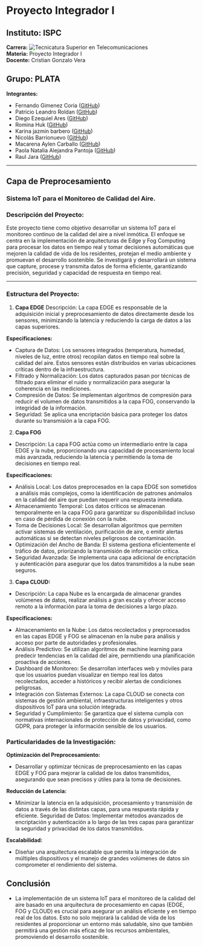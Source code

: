 # Proyecto Integrador I 

## Instituto: ISPC  
**Carrera:** ![Tecnicatura Superior en Telecomunicaciones](https://upload.wikimedia.org/wikipedia/commons/thumb/e/e4/Telecommunications_Tower_at_McMurdo_Station_007.jpg/800px-Telecommunications_Tower_at_McMurdo_Station_007.jpg)  
**Materia:** Proyecto Integrador I  
**Docente:** Cristian Gonzalo Vera  

## Grupo: PLATA
**Integrantes:**
- Fernando Gimenez Coria ([GitHub](https://github.com/FerCbr))
- Patricio Leandro Roldan ([GitHub](https://github.com/pleroldan))
- Diego Ezequiel Ares ([GitHub](https://github.com/diegote7))
- Romina Huk ([GitHub](https://github.com/RoHu17))
- Karina jazmin barbero ([GitHub](https://github.com/karina-lolis))
- Nicolás Barrionuevo ([GitHub](https://github.com/NicolasBa27))
- Macarena Aylen Carballo ([GitHub](https://github.com/MacarenaAC))
- Paola Natalia Alejandra Pantoja ([GitHub](https://github.com/PaolaaPantoja))
- Raul Jara ([GitHub](https://github.com/r-j28))
---

## Capa de Preprocesamiento 

### Sistema IoT para el Monitoreo de Calidad del Aire. 

### Descripción del Proyecto:
Este proyecto tiene como objetivo desarrollar un sistema IoT para el monitoreo continuo de la calidad del aire a nivel inmótica. El enfoque se centra en la implementación de arquitecturas de Edge y Fog Computing para procesar los datos en tiempo real y tomar decisiones automáticas que mejoren la calidad de vida de los residentes, protejan el medio ambiente y promuevan el desarrollo sostenible. Se investigará y desarrollará un sistema que capture, procese y transmita datos de forma eficiente, garantizando precisión, seguridad y capacidad de respuesta en tiempo real.

---

### Estructura del Proyecto:
1. **Capa EDGE**
Descripción: La capa EDGE es responsable de la adquisición inicial y preprocesamiento de datos directamente desde los sensores, minimizando la latencia y reduciendo la carga de datos a las capas superiores.

**Especificaciones:**

- Captura de Datos: Los sensores integrados (temperatura, humedad, niveles de luz, entre otros) recopilan datos en tiempo real sobre la calidad del aire. Estos sensores están distribuidos en varias ubicaciones críticas dentro de la infraestructura.
- Filtrado y Normalización: Los datos capturados pasan por técnicas de filtrado para eliminar el ruido y normalización para asegurar la coherencia en las mediciones.
- Compresión de Datos: Se implementan algoritmos de compresión para reducir el volumen de datos transmitidos a la capa FOG, conservando la integridad de la información.
- Seguridad: Se aplica una encriptación básica para proteger los datos durante su transmisión a la capa FOG.

2. **Capa FOG**
- Descripción: La capa FOG actúa como un intermediario entre la capa EDGE y la nube, proporcionando una capacidad de procesamiento local más avanzada, reduciendo la latencia y permitiendo la toma de decisiones en tiempo real.

**Especificaciones:**

- Análisis Local: Los datos preprocesados en la capa EDGE son sometidos a análisis más complejos, como la identificación de patrones anómalos en la calidad del aire que puedan requerir una respuesta inmediata.
- Almacenamiento Temporal: Los datos críticos se almacenan temporalmente en la capa FOG para garantizar su disponibilidad incluso en caso de pérdida de conexión con la nube.
- Toma de Decisiones Local: Se desarrollan algoritmos que permiten activar sistemas de ventilación, purificación de aire, o emitir alertas automáticas si se detectan niveles peligrosos de contaminación.
- Optimización del Ancho de Banda: El sistema gestiona eficientemente el tráfico de datos, priorizando la transmisión de información crítica.
- Seguridad Avanzada: Se implementa una capa adicional de encriptación y autenticación para asegurar que los datos transmitidos a la nube sean seguros.

3. **Capa CLOUD:**
- Descripción: La capa Nube es la encargada de almacenar grandes volúmenes de datos, realizar análisis a gran escala y ofrecer acceso remoto a la información para la toma de decisiones a largo plazo.

**Especificaciones:**

- Almacenamiento en la Nube: Los datos recolectados y preprocesados en las capas EDGE y FOG se almacenan en la nube para análisis y acceso por parte de autoridades y profesionales.
- Análisis Predictivo: Se utilizan algoritmos de machine learning para predecir tendencias en la calidad del aire, permitiendo una planificación proactiva de acciones.
- Dashboard de Monitoreo: Se desarrollan interfaces web y móviles para que los usuarios puedan visualizar en tiempo real los datos recolectados, acceder a históricos y recibir alertas de condiciones peligrosas.
- Integración con Sistemas Externos: La capa CLOUD se conecta con sistemas de gestión ambiental, infraestructuras inteligentes y otros dispositivos IoT para una solución integrada.
- Seguridad y Cumplimiento: Se garantiza que el sistema cumpla con normativas internacionales de protección de datos y privacidad, como GDPR, para proteger la información sensible de los usuarios.

### Particularidades de la Investigación:

**Optimización del Preprocesamiento:**
-  Desarrollar y optimizar técnicas de preprocesamiento en las capas EDGE y FOG para mejorar la calidad de los datos transmitidos, asegurando que sean precisos y útiles para la toma de decisiones.
  
**Reducción de Latencia:**
-  Minimizar la latencia en la adquisición, procesamiento y transmisión de datos a través de las distintas capas, para una respuesta rápida y eficiente.
Seguridad de Datos: Implementar métodos avanzados de encriptación y autenticación a lo largo de las tres capas para garantizar la seguridad y privacidad de los datos transmitidos.

**Escalabilidad:**
-  Diseñar una arquitectura escalable que permita la integración de múltiples dispositivos y el manejo de grandes volúmenes de datos sin comprometer el rendimiento del sistema.

## Conclusión
- La implementación de un sistema IoT para el monitoreo de la calidad del aire basado en una arquitectura de procesamiento en capas (EDGE, FOG y CLOUD) es crucial para asegurar un análisis eficiente y en tiempo real de los datos. Esto no solo mejorará la calidad de vida de los residentes al proporcionar un entorno más saludable, sino que también permitirá una gestión más eficaz de los recursos ambientales, promoviendo el desarrollo sostenible.








